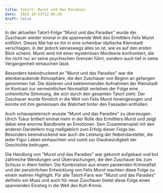 ```yaml
---
title: Tatort: Murot und das Paradies
date:  2023-10-23T12:06:38
draft: false
---
```


In der aktuellen Tatort-Folge "Murot und das Paradies" wurde der Zuschauer wieder einmal in die spannende Welt des Ermittlers Felix Murot entführt. Dieses Mal hat es ihn in eine scheinbar idyllische Kleinstadt verschlagen, in der jedoch keineswegs alles so ist, wie es auf den ersten Blick scheint. Murot wird mit einer mysteriösen Mordserie konfrontiert, die ihn nicht nur an seine psychischen Grenzen führt, sondern auch tief in seine Vergangenheit eintauchen lässt.

Besonders beeindruckend an "Murot und das Paradies" war die atemberaubende Atmosphäre, die den Zuschauer von Beginn an gefangen genommen hat. Die düsteren und beklemmenden Aufnahmen der Kleinstadt im Kontrast zur vermeintlichen Normalität verleihen der Folge eine unheimliche Stimmung, die sich durch den gesamten Tatort zieht. Der Zuschauer wurde förmlich in die Welt von Felix Murot hineingesogen und konnte mit ihm gemeinsam die Wahrheit hinter den Fassaden enthüllen.

Auch schauspielerisch wusste "Murot und das Paradies" zu überzeugen. Ulrich Tukur brilliert einmal mehr in der Rolle des Ermittlers Murot und zeigt dabei eine enorme Bandbreite an Emotionen. Sein Zusammenspiel mit den anderen Darstellern trug maßgeblich zum Erfolg dieser Folge bei. Besonders beeindruckend war auch die Leistung der Nebendarsteller, die jeder Figur Leben einhauchten und somit zur Glaubwürdigkeit der Geschichte beitrugen.

Die Handlung von "Murot und das Paradies" war gekonnt aufgebaut und bot zahlreiche Wendungen und Überraschungen, die den Zuschauer bis zum Schluss in Atem hielten. Die Kombination aus einem packenden Kriminalfall und der persönlichen Entwicklung von Felix Murot machten diese Folge zu einem wahren Highlight. Für alle Tatort-Fans war "Murot und das Paradies" definitiv ein Muss und auch für neue Zuschauer bietet diese Folge einen spannenden Einstieg in die Welt des Kult-Krimis.